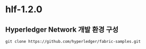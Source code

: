 # hlf-1.2.0

## Hyperledger Network 개발 환경 구성
```
git clone https://github.com/hyperledger/fabric-samples.git
